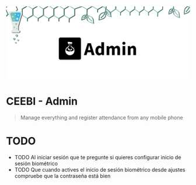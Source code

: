 ![](banner.png)

# CEEBI - Admin

> Manage everything and register attendance from any mobile phone

# TODO

- TODO Al iniciar sesión que te pregunte si quieres configurar inicio de sesión biométrico
- TODO Que cuando actives el inicio de sesión biométrico desde ajustes compruebe que la contraseña está bien
